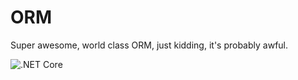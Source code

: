 # ORM
Super awesome, world class ORM, just kidding, it's probably awful.

![.NET Core](https://github.com/Albileon/ORM/workflows/.NET%20Core/badge.svg)

